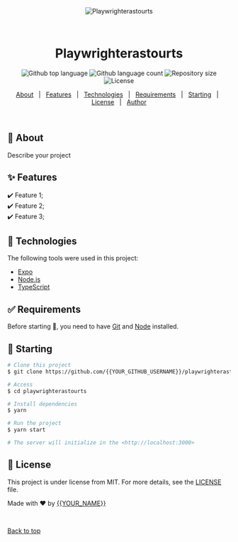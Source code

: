 <div align="center" id="top"> 
  <img src="./.github/app.gif" alt="Playwrighterastourts" />

  &#xa0;

  <!-- <a href="https://playwrighterastourts.netlify.app">Demo</a> -->
</div>

<h1 align="center">Playwrighterastourts</h1>

<p align="center">
  <img alt="Github top language" src="https://img.shields.io/github/languages/top/{{YOUR_GITHUB_USERNAME}}/playwrighterastourts?color=56BEB8">

  <img alt="Github language count" src="https://img.shields.io/github/languages/count/{{YOUR_GITHUB_USERNAME}}/playwrighterastourts?color=56BEB8">

  <img alt="Repository size" src="https://img.shields.io/github/repo-size/{{YOUR_GITHUB_USERNAME}}/playwrighterastourts?color=56BEB8">

  <img alt="License" src="https://img.shields.io/github/license/{{YOUR_GITHUB_USERNAME}}/playwrighterastourts?color=56BEB8">

  <!-- <img alt="Github issues" src="https://img.shields.io/github/issues/{{YOUR_GITHUB_USERNAME}}/playwrighterastourts?color=56BEB8" /> -->

  <!-- <img alt="Github forks" src="https://img.shields.io/github/forks/{{YOUR_GITHUB_USERNAME}}/playwrighterastourts?color=56BEB8" /> -->

  <!-- <img alt="Github stars" src="https://img.shields.io/github/stars/{{YOUR_GITHUB_USERNAME}}/playwrighterastourts?color=56BEB8" /> -->
</p>

<!-- Status -->

<!-- <h4 align="center"> 
	🚧  Playwrighterastourts 🚀 Under construction...  🚧
</h4> 

<hr> -->

<p align="center">
  <a href="#dart-about">About</a> &#xa0; | &#xa0; 
  <a href="#sparkles-features">Features</a> &#xa0; | &#xa0;
  <a href="#rocket-technologies">Technologies</a> &#xa0; | &#xa0;
  <a href="#white_check_mark-requirements">Requirements</a> &#xa0; | &#xa0;
  <a href="#checkered_flag-starting">Starting</a> &#xa0; | &#xa0;
  <a href="#memo-license">License</a> &#xa0; | &#xa0;
  <a href="https://github.com/{{YOUR_GITHUB_USERNAME}}" target="_blank">Author</a>
</p>

<br>

## :dart: About ##

Describe your project

## :sparkles: Features ##

:heavy_check_mark: Feature 1;\
:heavy_check_mark: Feature 2;\
:heavy_check_mark: Feature 3;

## :rocket: Technologies ##

The following tools were used in this project:

- [Expo](https://expo.io/)
- [Node.js](https://nodejs.org/en/)
- [TypeScript](https://www.typescriptlang.org/)

## :white_check_mark: Requirements ##

Before starting :checkered_flag:, you need to have [Git](https://git-scm.com) and [Node](https://nodejs.org/en/) installed.

## :checkered_flag: Starting ##

```bash
# Clone this project
$ git clone https://github.com/{{YOUR_GITHUB_USERNAME}}/playwrighterastourts

# Access
$ cd playwrighterastourts

# Install dependencies
$ yarn

# Run the project
$ yarn start

# The server will initialize in the <http://localhost:3000>
```

## :memo: License ##

This project is under license from MIT. For more details, see the [LICENSE](LICENSE.md) file.


Made with :heart: by <a href="https://github.com/{{YOUR_GITHUB_USERNAME}}" target="_blank">{{YOUR_NAME}}</a>

&#xa0;

<a href="#top">Back to top</a>
